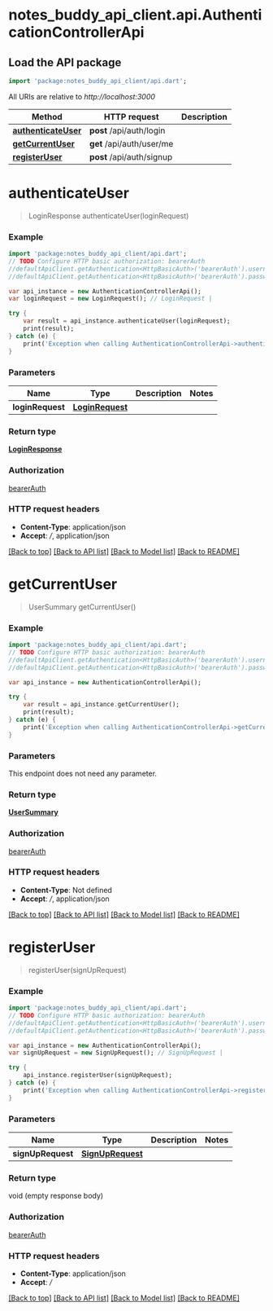 # notes_buddy_api_client.api.AuthenticationControllerApi

## Load the API package
```dart
import 'package:notes_buddy_api_client/api.dart';
```

All URIs are relative to *http://localhost:3000*

Method | HTTP request | Description
------------- | ------------- | -------------
[**authenticateUser**](AuthenticationControllerApi.md#authenticateuser) | **post** /api/auth/login | 
[**getCurrentUser**](AuthenticationControllerApi.md#getcurrentuser) | **get** /api/auth/user/me | 
[**registerUser**](AuthenticationControllerApi.md#registeruser) | **post** /api/auth/signup | 


# **authenticateUser**
> LoginResponse authenticateUser(loginRequest)



### Example 
```dart
import 'package:notes_buddy_api_client/api.dart';
// TODO Configure HTTP basic authorization: bearerAuth
//defaultApiClient.getAuthentication<HttpBasicAuth>('bearerAuth').username = 'YOUR_USERNAME'
//defaultApiClient.getAuthentication<HttpBasicAuth>('bearerAuth').password = 'YOUR_PASSWORD';

var api_instance = new AuthenticationControllerApi();
var loginRequest = new LoginRequest(); // LoginRequest | 

try { 
    var result = api_instance.authenticateUser(loginRequest);
    print(result);
} catch (e) {
    print('Exception when calling AuthenticationControllerApi->authenticateUser: $e\n');
}
```

### Parameters

Name | Type | Description  | Notes
------------- | ------------- | ------------- | -------------
 **loginRequest** | [**LoginRequest**](LoginRequest.md)|  | 

### Return type

[**LoginResponse**](LoginResponse.md)

### Authorization

[bearerAuth](../README.md#bearerAuth)

### HTTP request headers

 - **Content-Type**: application/json
 - **Accept**: */*, application/json

[[Back to top]](#) [[Back to API list]](../README.md#documentation-for-api-endpoints) [[Back to Model list]](../README.md#documentation-for-models) [[Back to README]](../README.md)

# **getCurrentUser**
> UserSummary getCurrentUser()



### Example 
```dart
import 'package:notes_buddy_api_client/api.dart';
// TODO Configure HTTP basic authorization: bearerAuth
//defaultApiClient.getAuthentication<HttpBasicAuth>('bearerAuth').username = 'YOUR_USERNAME'
//defaultApiClient.getAuthentication<HttpBasicAuth>('bearerAuth').password = 'YOUR_PASSWORD';

var api_instance = new AuthenticationControllerApi();

try { 
    var result = api_instance.getCurrentUser();
    print(result);
} catch (e) {
    print('Exception when calling AuthenticationControllerApi->getCurrentUser: $e\n');
}
```

### Parameters
This endpoint does not need any parameter.

### Return type

[**UserSummary**](UserSummary.md)

### Authorization

[bearerAuth](../README.md#bearerAuth)

### HTTP request headers

 - **Content-Type**: Not defined
 - **Accept**: */*, application/json

[[Back to top]](#) [[Back to API list]](../README.md#documentation-for-api-endpoints) [[Back to Model list]](../README.md#documentation-for-models) [[Back to README]](../README.md)

# **registerUser**
> registerUser(signUpRequest)



### Example 
```dart
import 'package:notes_buddy_api_client/api.dart';
// TODO Configure HTTP basic authorization: bearerAuth
//defaultApiClient.getAuthentication<HttpBasicAuth>('bearerAuth').username = 'YOUR_USERNAME'
//defaultApiClient.getAuthentication<HttpBasicAuth>('bearerAuth').password = 'YOUR_PASSWORD';

var api_instance = new AuthenticationControllerApi();
var signUpRequest = new SignUpRequest(); // SignUpRequest | 

try { 
    api_instance.registerUser(signUpRequest);
} catch (e) {
    print('Exception when calling AuthenticationControllerApi->registerUser: $e\n');
}
```

### Parameters

Name | Type | Description  | Notes
------------- | ------------- | ------------- | -------------
 **signUpRequest** | [**SignUpRequest**](SignUpRequest.md)|  | 

### Return type

void (empty response body)

### Authorization

[bearerAuth](../README.md#bearerAuth)

### HTTP request headers

 - **Content-Type**: application/json
 - **Accept**: */*

[[Back to top]](#) [[Back to API list]](../README.md#documentation-for-api-endpoints) [[Back to Model list]](../README.md#documentation-for-models) [[Back to README]](../README.md)

